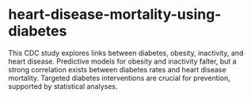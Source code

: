 # heart-disease-mortality-using-diabetes
This CDC study explores links between diabetes, obesity, inactivity, and heart disease. Predictive models for obesity and inactivity falter, but a strong correlation exists between diabetes rates and heart disease mortality. Targeted diabetes interventions are crucial for prevention, supported by statistical analyses.

